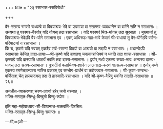 +++
title = "२३ रसाभास-रसविरोधौ"

+++

वैर-रसस्य स्मरणे राध्यत्वे वा विषयाश्रय-भेदे वा उपमायां वा रसान्तर-व्यवधानेन वा वर्णने सति न रसाभासः । अन्यथा तु परस्पर-वैरयोर् यदि योगस् तदा रसाभासः । यदि परस्परं मित्र-योगस् तदा सुरसता । मुख्यानां तु विषयाश्रय-भेदेऽपि वैर-योगे रसाभास एव । एवम् अधिरूढ-महा-भावे केवलं श्री-राधायां तु वैर-योगेऽपि वर्णन-परिपाट्यां न रसाभासः ।  
किं च, कृष्णो यदि स्वयम् एकदैव सर्व-रसानां विषयो वा आश्रयो वा तदापि न रसाभासः । अथान्येऽपि रसाभासाः केचित् ग्राह्य-प्रायाः—श्री-कृष्णे यदि ब्रह्मतश् चमत्काराधिक्यं न भवति तदा शान्त-रसाभासः । श्री-कृष्णाग्रे यदि दास्याति धार्ष्ट्यं भवति तदा दास्य-रसाभासः । द्वयोर् मध्ये एकस्य सख्य-भावः अन्यस्य दास्य-भावस् तदा सख्य-रसाभासः । पुत्रादीनां बलाधिक्य-ज्ञानेन लालनाद्य-करणं वात्सल्य-रसाभासः । द्वयोर् मध्ये एकस्य रमणेच्छान्यस्य नास्ति प्रकटम् एव सम्भोग-प्रार्थनं वा तदोज्ज्वल-रसाभासः । श्री-कृष्ण-सम्बन्ध-वर्जिताश् चेत् हास्यादयस् तदा ते हास्यादि-रसाभासाः । यदि श्री-कृष्ण-वैरिषु भवन्ति तदाति-रसाभासाः ॥२६॥

अनधीत-व्याकरणश् चरण-प्रवणो हरेर् जनो यस्मात् ।  
भक्ति-रसामृत-सिन्धु-बिन्दुतो बिन्दु-रूपेण ॥

इति महा-महोपाध्याय-श्री-विश्वनाथ-चक्रवर्ति-विरचितः  
भक्ति-रसामृत-सिन्धु-बिन्दुः समाप्तः ॥

—ओ)०(ओ—